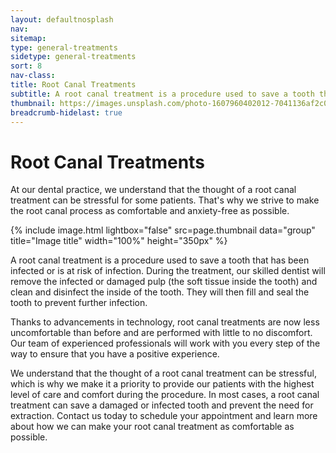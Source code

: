 ```yaml
---
layout: defaultnosplash
nav: 
sitemap: 
type: general-treatments
sidetype: general-treatments
sort: 8
nav-class: 
title: Root Canal Treatments
subtitle: A root canal treatment is a procedure used to save a tooth that has been infected or is at risk of infection.
thumbnail: https://images.unsplash.com/photo-1607960402012-7041136af2c0?ixlib=rb-4.0.3&ixid=MnwxMjA3fDB8MHxwaG90by1wYWdlfHx8fGVufDB8fHx8&auto=format&fit=crop&w=2070&q=80
breadcrumb-hidelast: true
---
```


# Root Canal Treatments

At our dental practice, we understand that the thought of a root canal treatment can be stressful for some patients. That's why we strive to make the root canal process as comfortable and anxiety-free as possible.

{% include image.html lightbox="false" src=page.thumbnail data="group" title="Image title" width="100%" height="350px" %}

A root canal treatment is a procedure used to save a tooth that has been infected or is at risk of infection. During the treatment, our skilled dentist will remove the infected or damaged pulp (the soft tissue inside the tooth) and clean and disinfect the inside of the tooth. They will then fill and seal the tooth to prevent further infection.

Thanks to advancements in technology, root canal treatments are now less uncomfortable than before and are performed with little to no discomfort. Our team of experienced professionals will work with you every step of the way to ensure that you have a positive experience.

We understand that the thought of a root canal treatment can be stressful, which is why we make it a priority to provide our patients with the highest level of care and comfort during the procedure. In most cases, a root canal treatment can save a damaged or infected tooth and prevent the need for extraction. Contact us today to schedule your appointment and learn more about how we can make your root canal treatment as comfortable as possible.
